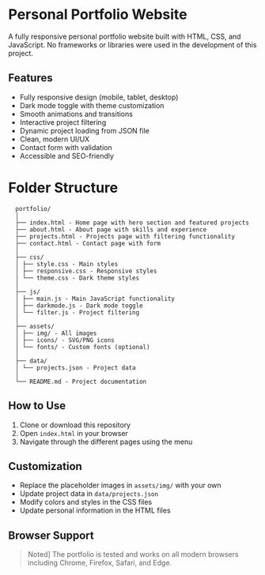 # Personal Portfolio Website

A fully responsive personal portfolio website built with HTML, CSS, and JavaScript. No frameworks or libraries were used in the development of this project.

## Features

- Fully responsive design (mobile, tablet, desktop)
- Dark mode toggle with theme customization
- Smooth animations and transitions
- Interactive project filtering
- Dynamic project loading from JSON file
- Clean, modern UI/UX
- Contact form with validation
- Accessible and SEO-friendly

# Folder Structure

      portfolio/
      │
      ├── index.html - Home page with hero section and featured projects
      ├── about.html - About page with skills and experience
      ├── projects.html - Projects page with filtering functionality
      ├── contact.html - Contact page with form
      │
      ├── css/
      │ ├── style.css - Main styles
      │ ├── responsive.css - Responsive styles
      │ └── theme.css - Dark theme styles
      │
      ├── js/
      │ ├── main.js - Main JavaScript functionality
      │ ├── darkmode.js - Dark mode toggle
      │ └── filter.js - Project filtering
      │
      ├── assets/
      │ ├── img/ - All images
      │ ├── icons/ - SVG/PNG icons
      │ └── fonts/ - Custom fonts (optional)
      │
      ├── data/
      │ └── projects.json - Project data
      │
      └── README.md - Project documentation


## How to Use

1. Clone or download this repository
2. Open `index.html` in your browser
3. Navigate through the different pages using the menu

## Customization

- Replace the placeholder images in `assets/img/` with your own
- Update project data in `data/projects.json`
- Modify colors and styles in the CSS files
- Update personal information in the HTML files

## Browser Support

  >Noted] The portfolio is tested and works on all modern browsers including Chrome, Firefox, Safari, and Edge.






